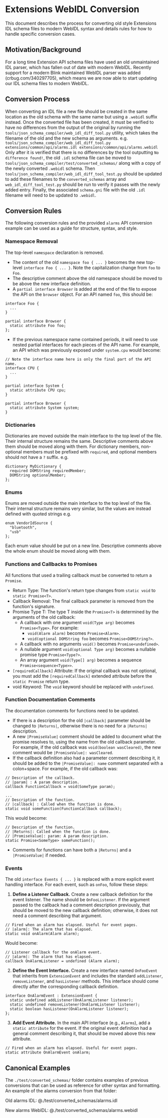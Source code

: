 # Extensions WebIDL Conversion

This document describes the process for converting old style Extensions IDL schema files to modern WebIDL syntax and details rules for how to handle specific conversion cases.

## Motivation/Background
For a long time Extension API schema files have used an old unmaintained IDL parser, which has fallen out of date with modern WebIDL. Recently support for a modern Blink maintained WebIDL parser was added (crbug.com/340297705), which means we are now able to start updating our IDL schema files to modern WebIDL.

## Conversion Process
When converting an IDL file a new file should be created in the same location as the old schema with the same name but using a `.webidl` suffix instead.
Once the converted file has been created, it must be verified to have no differences from the output of the original by running the `tools/json_schema_compiler/web_idl_diff_tool.py` utility, which takes the filename of the old and the new schema as arguments.
e.g. `tools/json_schema_compiler/web_idl_diff_tool.py extensions/common/api/alarms.idl extensions/common/api/alarms.webidl`
Only after it is verified that there is no differences by the tool outputting `No difference found!`, the old `.idl` schema file can be moved to `tools/json_schema_compiler/test/converted_schemas/` along with a copy of the newly converted `.webidl` schema. Then `tools/json_schema_compiler/web_idl_diff_tool_test.py` should be updated to add these filenames to the `converted_schemas` array and `web_idl_diff_tool_test.py` should be run to verify it passes with the newly added entry.
Finally, the associated `schema.gni` file with the old `.idl` filename will need to be updated to `.webidl`.

## Conversion Rules
The following conversion rules and the provided `alarms` API conversion example can be used as a guide for structure, syntax, and style.

### Namespace Removal
The top-level `namespace` declaration is removed.
* The content of the old `namespace foo { ... }` becomes the new top-level `interface Foo { ... }`. Note the capitalization change from `foo` to `Foo`.
* The descriptive comment above the old namespace should be moved to be above the new interface definition.
* A `partial interface Browser` is added at the end of the file to expose the API on the `browser` object. For an API named `foo`, this should be:
```
interface Foo {
  ...
}

partial interface Browser {
  static attribute Foo foo;
};
```
* If the previous namespace name contained periods, it will need to use nested partial interfaces for each pieces of the API name. For example, an API which was previously exposed under `system.cpu` would become:
```
// Note the interface name here is only the final part of the API name.
interface CPU {
  ...
}

partial interface System {
  static attribute CPU cpu;
}

partial interface Browser {
  static attribute System system;
}
```

### Dictionaries
Dictionaries are moved outside the main interface to the top level of the file. Their internal structure remains the same. Descriptive comments above them should be moved along with them. For dictionary members, non-optional members must be prefixed with `required`, and optional members should not have a `?` suffix.
e.g.
```
dictionary MyDictionary {
  required DOMString requiredMember;
  DOMString optionalMember;
};
```

### Enums
Enums are moved outside the main interface to the top level of the file. Their internal structure remains very similar, but the values are instead defined with quoted strings e.g.
```
enum VendorIdSource {
  "bluetooth",
  "usb"
};
```
Each enum value should be put on a new line. Descriptive comments above the whole enum should be moved along with them.

### Functions and Callbacks to Promises
All functions that used a trailing callback must be converted to return a `Promise`.
* Return Type: The function's return type changes from `static void` to `static Promise<T>`.
* Callback Removal: The final callback parameter is removed from the function's signature.
* Promise Type T: The type T inside the `Promise<T>` is determined by the arguments of the old callback:
  * A callback with one argument `void(Type arg)` becomes `Promise<Type>`. For example:
    * `void(Alarm alarm)` becomes `Promise<Alarm>`.
    * `void(optional DOMString foo` becomes `Promise<DOMString?>`.
  * A callback with no arguments `void()` becomes `Promise<undefined>`.
  * A nullable argument `void(optional Type arg)` becomes a nullable promise type `Promise<Type?>`.
  * An array argument `void(Type[] arg)` becomes a sequence `Promise<sequence<Type>>`.
* `[requiredCallback]` Attribute: If the original callback was not optional, you must add the `[requiredCallback]` extended attribute before the `static Promise` return type.
* void Keyword: The `void` keyword should be replaced with `undefined`.

### Function Documentation Comments
The documentation comments for functions need to be updated.
* If there is a description for the old `|callback|` parameter should be changed to `|Returns|`, otherwise there is no need for a `|Returns|` description.
* A new `|PromiseValue|` comment should be added to document what the promise resolves to, using the name from the old callback parameter. For example, if the old callback was `void(boolean wasCleared)`, the new comment would be `|PromiseValue|: wasCleared`.
* If the callback definition also had a parameter comment describing it, it should be added to the `|PromiseValue|: name` comment separated with a colon+space. For example, if the old callback was:
```
// Description of the callback.
// |param| : A param description.
callback FunctionCallback = void(SomeType param);

...
// Description of the function.
// |callback| : Called when the function is done.
static void someFunction(FunctionCallback callback);
```
This would become:
```
// Description of the function.
// |Returns|: Called when the function is done.
// |PromiseValue|: param: A param description.
static Promise<SomeType> someFunction();
```
* Comments for functions can have both a `|Returns|` and a `|PromiseValue|`  if needed.

### Events
The old `interface Events { ... }` is replaced with a more explicit event handling interface. For each event, such as `onFoo`, follow these steps:
1. **Define a Listener Callback.** Create a new callback definition for the event listener. The name should be `OnFooListener`. If the argument passed to the callback had a comment description previously, that should be moved to the new callback definition; otherwise, it does not need a comment describing that argument.
```
// Fired when an alarm has elapsed. Useful for event pages.
// |alarm|: The alarm that has elapsed.
static void onAlarm(Alarm alarm);
```
Would become:

```
// Listener callback for the onAlarm event.
// |alarm|: The alarm that has elapsed.
callback OnAlarmListener = undefined (Alarm alarm);
```

2. **Define the Event Interface.** Create a new interface named `OnFooEvent` that inherits from `ExtensionEvent` and includes the standard `addListener`, `removeListener`, and `hasListener` methods. This interface should come directly after the corresponding callback definition.
```
interface OnAlarmEvent : ExtensionEvent {
  static undefined addListener(OnAlarmListener listener);
  static undefined removeListener(OnAlarmListener listener);
  static boolean hasListener(OnAlarmListener listener);
};
```

3. **Add Event Attribute.** In the main API interface (e.g., `Alarms`), add a `static attribute` for the event. If the original event definition had a general comment describing it, that should be moved above this new attribute.
```
// Fired when an alarm has elapsed. Useful for event pages.
static attribute OnAlarmEvent onAlarm;
```

## Canonical Examples
The `./test/converted_schemas/` folder contains examples of previous conversions that can be used as reference for other syntax and formatting. An example of the alarms conversion from that folder:

Old alarms IDL:
@./test/converted_schemas/alarms.idl

New alarms WebIDL:
@./test/converted_schemas/alarms.webidl
